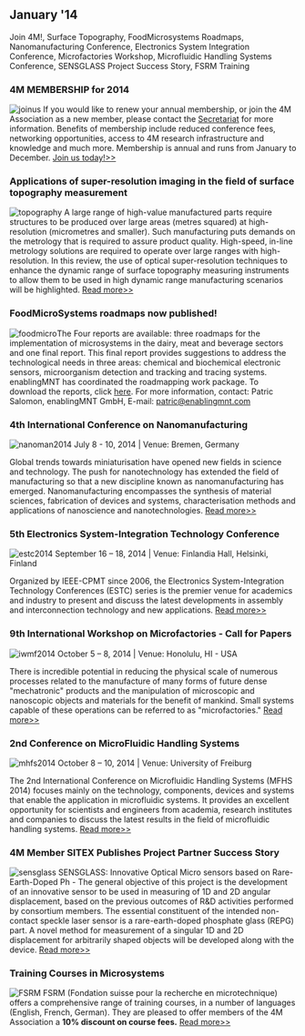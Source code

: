 ## January '14

Join 4M!, Surface Topography, FoodMicrosystems Roadmaps, Nanomanufacturing Conference, Electronics System Integration Conference, Microfactories Workshop, Microfluidic Handling Systems Conference, SENSGLASS Project Success Story, FSRM Training
<!--break-->
### 4M MEMBERSHIP for 2014

![joinus](/4m-association/assets/images/joinus.jpg)
If you would like to renew your annual membership, or join the 4M Association as a new member, please contact the [Secretariat](mailto:natalie.withenshaw@ctechinnovation.com) for more information. Benefits of membership include reduced conference fees, networking opportunities, access to 4M research infrastructure and knowledge and much more. Membership is annual and runs from January to December. [Join us today!>>](/4m-association/join4m)

### Applications of super-resolution imaging in the field of surface topography measurement

![topography](/4m-association/assets/images/topography.jpg)
A large range of high-value manufactured parts require structures to be produced over large areas (metres squared) at high-resolution (micrometres and smaller). Such manufacturing puts demands on the metrology that is required to assure product quality. High-speed, in-line metrology solutions are required to operate over large ranges with high-resolution. In this review, the use of optical super-resolution techniques to enhance the dynamic range of surface topography measuring instruments to allow them to be used in high dynamic range manufacturing scenarios will be highlighted. [Read more>>](http://iopscience.iop.org/2051-672X/2/2/023001/)

### FoodMicroSystems roadmaps now published!

![foodmicro](/4m-association/assets/images/foodmicro.jpg)The Four reports are available: three roadmaps for the implementation of microsystems in the dairy, meat and beverage sectors and one final report. This final report provides suggestions to address the technological needs in three areas: chemical and biochemical electronic sensors, microorganism detection and tracking and tracing systems. enablingMNT has coordinated the roadmapping work package. To download the reports, click [here](http://www.foodmicrosystems.eu/?page_id=1159). For more information, contact: Patric Salomon, enablingMNT GmbH, E-mail: [patric@enablingmnt.com](mailto:patric@enablingmnt.com)

### 4th International Conference on Nanomanufacturing

![nanoman2014](/4m-association/assets/images/nanoman2014.jpg)
July 8 - 10, 2014 | Venue: Bremen, Germany

Global trends towards miniaturisation have opened new fields in science and technology. The push for nanotechnology has extended the field of manufacturing so that a new discipline known as nanomanufacturing has emerged. Nanomanufacturing encompasses the synthesis of material sciences, fabrication of devices and systems, characterisation
methods and applications of nanoscience and nanotechnologies. [Read more>>](http://www.nanoman2014.net)

### 5th Electronics System-Integration Technology Conference

![estc2014](/4m-association/assets/images/estc2014.jpg)
September 16 – 18, 2014 | Venue: Finlandia Hall, Helsinki, Finland

Organized by IEEE-CPMT since 2006, the Electronics System-Integration Technology Conferences (ESTC) series is the premier venue for academics and industry to present and discuss the latest developments in assembly and interconnection technology and new applications. [Read more>>](http://www.estc2014.eu/home/estc-2014/about-estc/)

### 9th International Workshop on Microfactories - Call for Papers

![iwmf2014](/4m-association/assets/images/iwmf2014.jpg)
October 5 – 8, 2014 | Venue: Honolulu, HI - USA

There is incredible potential in reducing the physical scale of numerous processes related to the manufacture of many forms of future dense "mechatronic" products and the manipulation of microscopic and nanoscopic objects and materials for the benefit of mankind. Small systems capable of these operations can be referred to as "microfactories." [Read more>>](http://iwmf2014.northwestern.edu/)

### 2nd Conference on MicroFluidic Handling Systems

![mhfs2014](/4m-association/assets/images/mhfs2014.jpg)
October 8 – 10, 2014 | Venue: University of Freiburg 

The 2nd International Conference on Microfluidic Handling Systems (MFHS 2014) focuses mainly on the technology, components, devices and systems that enable the application in microfluidic systems. It provides an excellent opportunity for scientists and engineers from academia, research institutes and companies to discuss the latest results in the field of microfluidic handling systems. [Read more>>](http://www.mfhs2014.uni-freiburg.de/)

### 4M Member SITEX Publishes Project Partner Success Story

![sensglass](/4m-association/assets/images/sensglass.jpg)
SENSGLASS: Innovative Optical Micro sensors based on Rare-Earth-Doped Ph -  The general objective of this project is the development of an innovative sensor to be used in measuring of 1D and 2D angular displacement, based on the previous outcomes of R&D activities performed by consortium members. The essential constituent of the intended non-contact speckle laser sensor is a rare-earth-doped phosphate glass (REPG) part. A novel method for measurement of a singular 1D and 2D displacement for arbitrarily shaped
objects will be developed along with the device. [Read more>>](http://www.mnt-era.net/mnt-era-net-success-stories/SENSGLASS%20%282010%29)

### Training Courses in Microsystems

![FSRM](/4m-association/assets/images/FSRM.jpg)
FSRM (Fondation suisse pour la recherche en microtechnique) offers a comprehensive range of training courses, in a number of languages (English, French, German). They are pleased to offer members of the 4M Association a **10% discount on course fees.** [Read more>>](/4m-association/content/fsrm-training-courses.html)